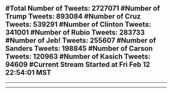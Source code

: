 #Total Number of Tweets: 2727071 
#Number of Trump Tweets: 893084
#Number of Cruz Tweets: 539291
#Number of Clinton Tweets: 341001
#Number of Rubio Tweets: 283733
#Number of Jeb! Tweets: 255607
#Number of Sanders Tweets: 198845
#Number of Carson Tweets: 120963
#Number of Kasich Tweets: 94609
#Current Stream Started at Fri Feb 12 22:54:01 MST
---
---
---
